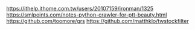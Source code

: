https://ithelp.ithome.com.tw/users/20107159/ironman/1325
https://smlpoints.com/notes-python-crawler-for-ptt-beauty.html
https://github.com/toomore/grs
https://github.com/matthklo/twstockfilter
